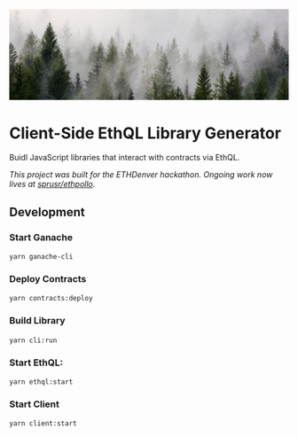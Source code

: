 <div align="center">
  <img src="/public/img/cover.jpeg" />
</div>

# Client-Side EthQL Library Generator

Buidl JavaScript libraries that interact with contracts via EthQL.

*This project was built for the ETHDenver hackathon. Ongoing work now lives at [sprusr/ethpollo](https://github.com/sprusr/ethpollo).*

## Development

### Start Ganache

```
yarn ganache-cli
```

### Deploy Contracts

```
yarn contracts:deploy
```

### Build Library

```
yarn cli:run
```

### Start EthQL:

```
yarn ethql:start
```

### Start Client

```
yarn client:start
```
